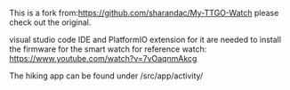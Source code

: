 This is a fork from:https://github.com/sharandac/My-TTGO-Watch please check out the original.

visual studio code IDE and PlatformIO extension for it are needed to install the firmware for the smart watch for reference watch: https://www.youtube.com/watch?v=7vOaqnmAkcg

The hiking app can be found under /src/app/activity/ 
